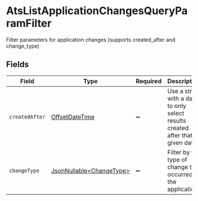 # AtsListApplicationChangesQueryParamFilter

Filter parameters for application changes (supports created_after and change_type)


## Fields

| Field                                                                                     | Type                                                                                      | Required                                                                                  | Description                                                                               | Example                                                                                   |
| ----------------------------------------------------------------------------------------- | ----------------------------------------------------------------------------------------- | ----------------------------------------------------------------------------------------- | ----------------------------------------------------------------------------------------- | ----------------------------------------------------------------------------------------- |
| `createdAfter`                                                                            | [OffsetDateTime](https://docs.oracle.com/javase/8/docs/api/java/time/OffsetDateTime.html) | :heavy_minus_sign:                                                                        | Use a string with a date to only select results created after that given date             | 2020-01-01T00:00:00.000Z                                                                  |
| `changeType`                                                                              | [JsonNullable\<ChangeType>](../../models/operations/ChangeType.md)                        | :heavy_minus_sign:                                                                        | Filter by the type of change that occurred to the application                             |                                                                                           |